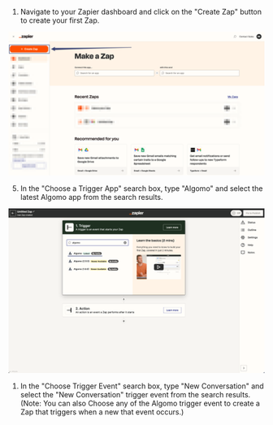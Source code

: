 1. Navigate to your Zapier dashboard and click on the "Create Zap" button to create your first Zap.

![create_zap](./images/create_zap.png)

5. In the "Choose a Trigger App" search box, type "Algomo" and select the latest Algomo app from the search results.

![choose_algomo](./images/choose_algomo.png)

1. In the "Choose Trigger Event" search box, type "New Conversation" and select the "New Conversation" trigger event from the search results. (Note: You can also Choose any of the Algomo trigger event to create a Zap that triggers when a new that event occurs.)
